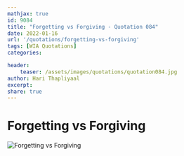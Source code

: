 ```yaml
---
mathjax: true
id: 9084
title: "Forgetting vs Forgiving - Quotation 084"
date: 2022-01-16
url: '/quotations/forgetting-vs-forgiving'
tags: [WIA Quotations] 
categories: 

header:
    teaser: /assets/images/quotations/quotation084.jpg
author: Hari Thapliyaal 
excerpt:
share: true 
---
```


# Forgetting vs Forgiving

![Forgetting vs Forgiving](/assets/images/quotations/quotation084.jpg)
